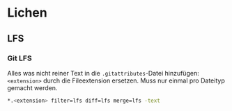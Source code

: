 # Lichen

## LFS

### Git LFS

Alles was nicht reiner Text in die `.gitattributes`-Datei hinzufügen:
`<extension>` durch die Fileextension ersetzen. Muss nur
einmal pro Dateityp gemacht werden.
```bash
*.<extension> filter=lfs diff=lfs merge=lfs -text
```
